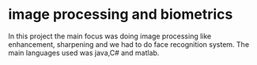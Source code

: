 # image processing and biometrics

In this project the main focus was doing image processing like enhancement, sharpening and we had to do face recognition system.
The main languages used was java,C# and matlab.